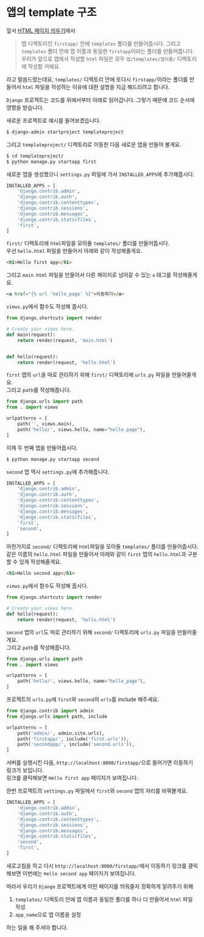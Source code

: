 # 앱의 template 구조
앞서 [HTML 페이지 띄우기](https://github.com/JuYeong0413/2020-dongguk-likelion/blob/master/1st-semester/week-04/04-page.md#template)에서  
> 앱 디렉토리인 `firstapp/` 안에 `templates` 폴더를 만들어줍시다. 그리고 `templates` 폴더 안에 앱 이름과 동일한 `firstapp`이라는 폴더를 만들어줍니다. 우리가 앞으로 앱에서 작성할 `html` 파일은 모두 `앱/templates/앱이름/` 디렉토리에 작성할 거에요.  

라고 말씀드렸는데요, `templates/` 디렉토리 안에 또다시 `firstapp/`이라는 폴더를 만들어서 `html` 파일을 작성하는 이유에 대한 설명을 지금 해드리려고 합니다.  

`Django` 프로젝트는 코드를 위에서부터 아래로 읽어갑니다. 그렇기 때문에 코드 순서에 영향을 받습니다.  

새로운 프로젝트로 예시를 들어보겠습니다.  
```bash
$ django-admin startproject templateproject
```
그리고 `templateproject/` 디렉토리로 이동한 다음 새로운 앱을 만들어 볼게요.  
```bash
$ cd templateproject/
$ python manage.py startapp first
```
새로운 앱을 생성했으니 `settings.py` 파일에 가서 `INSTALLED_APPS`에 추가해줍시다.  
```python
INSTALLED_APPS = [
    'django.contrib.admin',
    'django.contrib.auth',
    'django.contrib.contenttypes',
    'django.contrib.sessions',
    'django.contrib.messages',
    'django.contrib.staticfiles',
    'first',
]
```
`first/` 디렉토리에 `html`파일을 모아둘 `templates/` 폴더를 만들어줍시다.  
우선 `hello.html` 파일을 만들어서 아래와 같이 작성해줄게요.  
```html
<h1>Hello first app</h1>
```
그리고 `main.html` 파일을 만들어서 다른 페이지로 넘어갈 수 있는 `a` 태그를 작성해줄게요.  
```html
<a href="{% url 'hello_page' %}">이동하기</a>
```

`views.py`에서 함수도 작성해 줍시다.  
```python
from django.shortcuts import render

# Create your views here.
def main(request):
    return render(request, 'main.html')


def hello(request):
    return render(request, 'hello.html')
```
`first` 앱의 `url`을 따로 관리하기 위해 `first/` 디렉토리에 `urls.py` 파일을 만들어줄게요.  
그리고 `path`를 작성해줍니다.  
```python
from django.urls import path
from . import views

urlpatterns = [
    path('', views.main),
    path('hello/', views.hello, name="hello_page"),
]
```

이제 두 번째 앱을 만들어줍시다.  
```bash
$ python manage.py startapp second
```
`second` 앱 역시 `settings.py`에 추가해줍니다.  
```python
INSTALLED_APPS = [
    'django.contrib.admin',
    'django.contrib.auth',
    'django.contrib.contenttypes',
    'django.contrib.sessions',
    'django.contrib.messages',
    'django.contrib.staticfiles',
    'first',
    'second',
]
```
마찬가지로 `second/` 디렉토리에 `html`파일을 모아둘 `templates/` 폴더를 만들어줍시다.  
같은 이름의 `hello.html` 파일을 만들어서 아래와 같이 `first` 앱의 `hello.html`과 구분할 수 있게 작성해줄게요.  
```html
<h1>Hello second app</h1>
```

`views.py`에서 함수도 작성해 줍시다.  
```python
from django.shortcuts import render

# Create your views here.
def hello(request):
    return render(request, 'hello.html')
```
`second` 앱의 `url`도 따로 관리하기 위해 `second/` 디렉토리에 `urls.py` 파일을 만들어줄게요.  
그리고 `path`를 작성해줍니다.  
```python
from django.urls import path
from . import views

urlpatterns = [
    path('hello/', views.hello, name="hello_page"),
]
```

프로젝트의 `urls.py`에 `first`와 `second`의 `urls`를 include 해주세요.  
```python
from django.contrib import admin
from django.urls import path, include

urlpatterns = [
    path('admin/', admin.site.urls),
    path('firstapp/', include('first.urls')),
    path('secondapp/', include('second.urls')),
]
```

서버를 실행시킨 다음, `http://localhost:8000/firstapp/`으로 들어가면 이동하기 링크가 보입니다.  
링크를 클릭해보면 `Hello first app` 페이지가 보여집니다.  

한번 프로젝트의 `settings.py` 파일에서 `first`와 `second` 앱의 자리를 바꿔볼게요.  
```python
INSTALLED_APPS = [
    'django.contrib.admin',
    'django.contrib.auth',
    'django.contrib.contenttypes',
    'django.contrib.sessions',
    'django.contrib.messages',
    'django.contrib.staticfiles',
    'second',
    'first',
]
```
새로고침을 하고 다시 `http://localhost:8000/firstapp/`에서 이동하기 링크를 클릭해보면 이번에는 `Hello second app` 페이지가 보여집니다.  

따라서 우리가 `Django` 프로젝트에게 어떤 페이지를 띄워줄지 정확하게 알려주기 위해  
1. `templates/` 디렉토리 안에 앱 이름과 동일한 폴더를 하나 더 만들어서 `html` 파일 작성  
2. `app_name`으로 앱 이름을 설정  

하는 일을 해 주셔야 합니다.  


